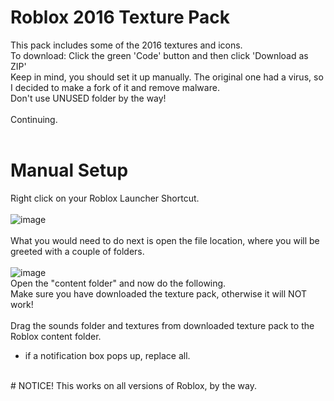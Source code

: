 # Roblox 2016 Texture Pack
This pack includes some of the 2016 textures and icons.<br>
To download: Click the green 'Code' button and then click 'Download as ZIP'<br>
Keep in mind, you should set it up manually. The original one had a virus, so I decided to make a fork of it and remove malware.<br>
Don't use UNUSED folder by the way!<br>
<br>
Continuing.<br>
<br>
# Manual Setup
Right click on your Roblox Launcher Shortcut.<br>
<br>
![image](https://user-images.githubusercontent.com/100803757/235503658-4673a4bc-d9e4-42fa-aefd-87c7b433dfbd.png)<br>
<br>
What you would need to do next is open the file location, where you will be greeted with a couple of folders.<br>
<br>
![image](https://user-images.githubusercontent.com/100803757/235503847-44edfea2-43c0-4482-9dcf-a6683136b8fc.png)<br>
Open the "content folder" and now do the following.<br>
Make sure you have downloaded the texture pack, otherwise it will NOT work!<br>
<br>
Drag the sounds folder and textures from downloaded texture pack to the Roblox content folder.<br>
- if a notification box pops up, replace all.<br>
<br>
# NOTICE!
This works on all versions of Roblox, by the way.